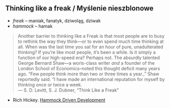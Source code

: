 ## Thinking like a freak / Myślenie nieszblonowe

* *freak* – maniak, fanatyk, dziwoląg, dziwak
* *hammock* – hamak

> Another barrier to thinking like a Freak is that most people
> are to busy to rethink the way they think—or to even spend much
> time thinking at all. When was the last time you sat for
> an hour of pure, unadulterated thinking? If you’re like most
> people, it’s been a while. Is it simply a function of our
> high-speed era? Perhaps not.
> The absurdly talented George Bernard Shaw—a worls-class writer
> *and* a founder of the London School of Economics–noted this
> thought deficit many years ago. “Few people think more than
> two or three times a year.,” Shaw reportedly said. “I have made an
> international reputation for myself by thinking once or twice a week.<br>
> — S. D. Levitt, S. J. Dubner, “Think Like a Freak”

*  Rich Hickey.
   [Hammock Driven Development](https://www.youtube.com/watch?v=f84n5oFoZBc)
